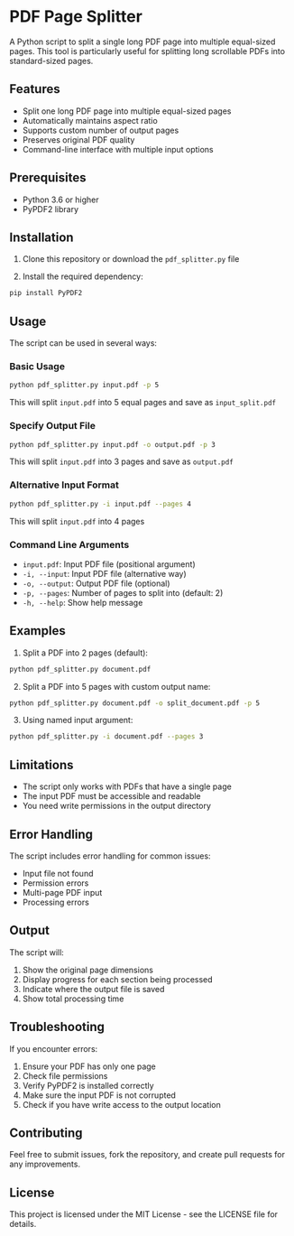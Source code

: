# PDF Page Splitter

A Python script to split a single long PDF page into multiple equal-sized pages. This tool is particularly useful for splitting long scrollable PDFs into standard-sized pages.

## Features

- Split one long PDF page into multiple equal-sized pages
- Automatically maintains aspect ratio
- Supports custom number of output pages
- Preserves original PDF quality
- Command-line interface with multiple input options

## Prerequisites

- Python 3.6 or higher
- PyPDF2 library

## Installation

1. Clone this repository or download the `pdf_splitter.py` file

2. Install the required dependency:
```bash
pip install PyPDF2
```

## Usage

The script can be used in several ways:

### Basic Usage
```bash
python pdf_splitter.py input.pdf -p 5
```
This will split `input.pdf` into 5 equal pages and save as `input_split.pdf`

### Specify Output File
```bash
python pdf_splitter.py input.pdf -o output.pdf -p 3
```
This will split `input.pdf` into 3 pages and save as `output.pdf`

### Alternative Input Format
```bash
python pdf_splitter.py -i input.pdf --pages 4
```
This will split `input.pdf` into 4 pages

### Command Line Arguments

- `input.pdf`: Input PDF file (positional argument)
- `-i, --input`: Input PDF file (alternative way)
- `-o, --output`: Output PDF file (optional)
- `-p, --pages`: Number of pages to split into (default: 2)
- `-h, --help`: Show help message

## Examples

1. Split a PDF into 2 pages (default):
```bash
python pdf_splitter.py document.pdf
```

2. Split a PDF into 5 pages with custom output name:
```bash
python pdf_splitter.py document.pdf -o split_document.pdf -p 5
```

3. Using named input argument:
```bash
python pdf_splitter.py -i document.pdf --pages 3
```

## Limitations

- The script only works with PDFs that have a single page
- The input PDF must be accessible and readable
- You need write permissions in the output directory

## Error Handling

The script includes error handling for common issues:
- Input file not found
- Permission errors
- Multi-page PDF input
- Processing errors

## Output

The script will:
1. Show the original page dimensions
2. Display progress for each section being processed
3. Indicate where the output file is saved
4. Show total processing time

## Troubleshooting

If you encounter errors:

1. Ensure your PDF has only one page
2. Check file permissions
3. Verify PyPDF2 is installed correctly
4. Make sure the input PDF is not corrupted
5. Check if you have write access to the output location

## Contributing

Feel free to submit issues, fork the repository, and create pull requests for any improvements.

## License

This project is licensed under the MIT License - see the LICENSE file for details.

